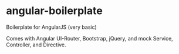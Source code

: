 angular-boilerplate
===================

Boilerplate for AngularJS (very basic)

Comes with Angular UI-Router, Bootstrap, jQuery, and mock Service, Controller, and Directive.
